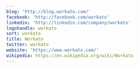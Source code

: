 ```yaml
---
blog: 'http://blog.workato.com/'
facebook: 'http://facebook.com/workato'
linkedin: 'http://linkedin.com/company/workato'
logohandle: workato
sort: workato
title: Workato
twitter: workato
website: 'https://www.workato.com/'
wikipedia: https://en.wikipedia.org/wiki/Workato
---
```


